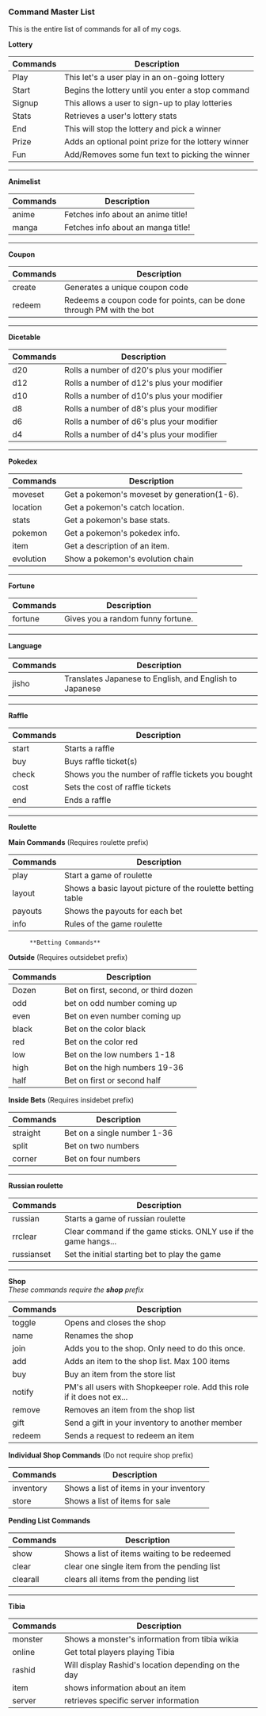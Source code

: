 ### Command Master List

This is the entire list of commands for all of my cogs.

**Lottery**

| Commands 	| Description                                         	|
|----------	|-----------------------------------------------------	|
| Play     	| This let's a user play in an on-going lottery       	|
| Start    	| Begins the lottery until you enter a stop command   	|
| Signup   	| This allows a user to sign-up to play lotteries     	|
| Stats    	| Retrieves a user's lottery stats                    	|
| End      	| This will stop the lottery and pick a winner        	|
| Prize    	| Adds an optional point prize for the lottery winner 	|
| Fun      	| Add/Removes some fun text to picking the winner     	|

---

**Animelist**

| Commands 	| Description                        	|
|----------	|------------------------------------	|
| anime    	| Fetches info about an anime title! 	|
| manga    	| Fetches info about an manga title! 	|

---

**Coupon**

| Commands 	| Description                                                           	|
|----------	|-----------------------------------------------------------------------	|
| create   	| Generates a unique coupon code                                        	|
| redeem   	| Redeems a coupon code for points, can be done through PM with the bot 	|

---

**Dicetable**

| Commands 	| Description                                	|
|----------	|--------------------------------------------	|
| d20      	| Rolls a number of d20's plus your modifier 	|
| d12      	| Rolls a number of d12's plus your modifier 	|
| d10      	| Rolls a number of d10's plus your modifier 	|
| d8       	| Rolls a number of d8's plus your modifier  	|
| d6       	| Rolls a number of d6's plus your modifier  	|
| d4       	| Rolls a number of d4's plus your modifier  	|

---

**Pokedex**

| Commands  	| Description                                 	|
|-----------	|---------------------------------------------	|
| moveset   	| Get a pokemon's moveset by generation(1-6). 	|
| location  	| Get a pokemon's catch location.             	|
| stats     	| Get a pokemon's base stats.                 	|
| pokemon   	| Get a pokemon's pokedex info.               	|
| item      	| Get a description of an item.               	|
| evolution 	| Show a pokemon's evolution chain            	|

---

**Fortune**

| Commands  	| Description                                 	|
|-----------	|---------------------------------------------	|
| fortune   	| Gives you a random funny fortune. 	        |

---

**Language**

| Commands  	| Description                                 	           |
|-----------	|-------------------------------------------------------   |
| jisho   	| Translates Japanese to English, and English to Japanese  |

---

**Raffle**

| Commands 	| Description                                       	|
|----------	|---------------------------------------------------	|
| start    	| Starts a raffle                                   	|
| buy      	| Buys raffle ticket(s)                             	|
| check    	| Shows you the number of raffle tickets you bought 	|
| cost     	| Sets the cost of raffle tickets                   	|
| end      	| Ends a raffle                                     	|

---

**Roulette**

**Main Commands** (Requires roulette prefix)

| Commands 	| Description                                                	|
|----------	|------------------------------------------------------------	|
| play     	| Start a game of roulette                                   	|
| layout   	| Shows a basic layout picture of the roulette betting table 	|
| payouts  	| Shows the payouts for each bet                             	|
| info     	| Rules of the game roulette                                 	|

          **Betting Commands**

**Outside** (Requires outsidebet prefix)

| Commands 	| Description                          	|
|----------	|--------------------------------------	|
| Dozen    	| Bet on first, second, or third dozen 	|
| odd      	| bet on odd number coming up          	|
| even     	| Bet on even number coming up         	|
| black    	| Bet on the color black               	|
| red      	| Bet on the color red                 	|
| low      	| Bet on the low numbers 1-18          	|
| high     	| Bet on the high numbers 19-36        	|
| half     	| Bet on first or second half          	|

**Inside Bets** (Requires insidebet prefix)

| Commands 	| Description                                                	|
|----------	|------------------------------------------------------------	|
| straight     	| Bet on a single number 1-36                                   |
| split   	| Bet on two numbers 	                                        |
| corner  	| Bet on four numbers                                        	|

---

**Russian roulette**

| Commands   	| Description                                                     	|
|------------	|-----------------------------------------------------------------	|
| russian    	| Starts a game of russian roulette                               	|
| rrclear    	| Clear command if the game sticks. ONLY use if the game hangs... 	|
| russianset 	| Set the initial starting bet to play the game                   	|

---

**Shop**  
_These commands require the **shop** prefix_  

| Commands | Description                                                             |
|----------|-------------------------------------------------------------------------|
| toggle   | Opens and closes the shop                                               |
| name     | Renames the shop                                                        |
| join     | Adds you to the shop. Only need to do this once.                        |
| add      | Adds an item to the shop list. Max 100 items                            |
| buy      | Buy an item from the store list                                         |
| notify   | PM's all users with Shopkeeper role. Add this role if it does not ex... |
| remove   | Removes an item from the shop list                                      |
| gift     | Send a gift in your inventory to another member                         |
| redeem   | Sends a request to redeem an item                                       |


**Individual Shop Commands** (Do not require shop prefix)

| Commands  | Description                             |
|-----------|-----------------------------------------|
| inventory | Shows a list of items in your inventory |
| store     | Shows a list of items for sale          |

**Pending List Commands**

| Commands  | Description                                  |
|-----------|----------------------------------------------|
| show      | Shows a list of items waiting to be redeemed |
| clear     | clear one single item from the pending list  |
| clearall  | clears all items from the pending list       |

---

**Tibia**

| Commands 	| Description                                         	|
|----------	|-----------------------------------------------------	|
| monster  	| Shows a monster's information from tibia wikia      	|
| online   	| Get total players playing Tibia                     	|
| rashid   	| Will display Rashid's location depending on the day 	|
| item     	| shows information about an item                     	|
| server   	| retrieves specific  server information              	|